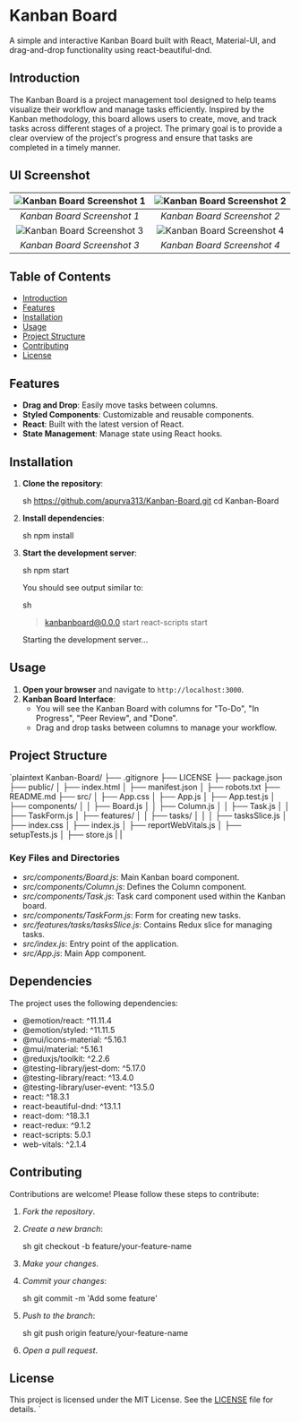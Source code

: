 
# Kanban Board

A simple and interactive Kanban Board built with React, Material-UI, and drag-and-drop functionality using react-beautiful-dnd.

## Introduction

The Kanban Board is a project management tool designed to help teams visualize their workflow and manage tasks efficiently. Inspired by the Kanban methodology, this board allows users to create, move, and track tasks across different stages of a project. The primary goal is to provide a clear overview of the project's progress and ensure that tasks are completed in a timely manner.

## UI Screenshot

| ![Kanban Board Screenshot 1](https://github.com/user-attachments/assets/e56538bf-9306-4245-8480-a7bad8744578) | ![Kanban Board Screenshot 2](https://github.com/user-attachments/assets/d713a556-74db-4921-857b-46de06e27508) |
| :-----------------------------------------------------------------------------------------------------------: | :-----------------------------------------------------------------------------------------------------------: |
|                                          _Kanban Board Screenshot 1_                                          |                                          _Kanban Board Screenshot 2_                                          |
| ![Kanban Board Screenshot 3](https://github.com/user-attachments/assets/584ce316-4bc8-457a-855d-24e60f35aa15) | ![Kanban Board Screenshot 4](https://github.com/user-attachments/assets/c2a7ca4a-1baf-43e7-91f0-d780ac7783d2) |
|                                          _Kanban Board Screenshot 3_                                          |                                          _Kanban Board Screenshot 4_                                          |

## Table of Contents

- [Introduction](#introduction)
- [Features](#features)
- [Installation](#installation)
- [Usage](#usage)
- [Project Structure](#project-structure)
- [Contributing](#contributing)
- [License](#license)

## Features

- **Drag and Drop**: Easily move tasks between columns.
- **Styled Components**: Customizable and reusable components.
- **React**: Built with the latest version of React.
- **State Management**: Manage state using React hooks.

## Installation

1. **Clone the repository**:

   sh
   https://github.com/apurva313/Kanban-Board.git
   cd Kanban-Board
   

2. **Install dependencies**:

   sh
   npm install
   

3. **Start the development server**:

   sh
   npm start
   

   You should see output similar to:

   sh
   > kanbanboard@0.0.0 start
   > react-scripts start

   Starting the development server...
   

## Usage

1. **Open your browser** and navigate to `http://localhost:3000`.
2. **Kanban Board Interface**:
   - You will see the Kanban Board with columns for "To-Do", "In Progress", "Peer Review", and "Done".
   - Drag and drop tasks between columns to manage your workflow.

## Project Structure

`plaintext
Kanban-Board/
├── .gitignore
├── LICENSE
├── package.json
├── public/
│   ├── index.html
│   ├── manifest.json
│   ├── robots.txt
├── README.md
├── src/
│   ├── App.css
│   ├── App.js
│   ├── App.test.js
│   ├── components/
│   │   ├── Board.js
│   │   ├── Column.js
│   │   ├── Task.js
│   │   ├── TaskForm.js
│   ├── features/
│   │   ├── tasks/
│   │   │   ├── tasksSlice.js
│   ├── index.css
│   ├── index.js
│   ├── reportWebVitals.js
│   ├── setupTests.js
│   ├── store.js
|
|

### Key Files and Directories

- *src/components/Board.js*: Main Kanban board component.
- *src/components/Column.js*: Defines the Column component.
- *src/components/Task.js*: Task card component used within the Kanban board.
- *src/components/TaskForm.js*: Form for creating new tasks.
- *src/features/tasks/tasksSlice.js*: Contains Redux slice for managing tasks.
- *src/index.js*: Entry point of the application.
- *src/App.js*: Main App component.

## Dependencies

The project uses the following dependencies:

- @emotion/react: ^11.11.4
- @emotion/styled: ^11.11.5
- @mui/icons-material: ^5.16.1
- @mui/material: ^5.16.1
- @reduxjs/toolkit: ^2.2.6
- @testing-library/jest-dom: ^5.17.0
- @testing-library/react: ^13.4.0
- @testing-library/user-event: ^13.5.0
- react: ^18.3.1
- react-beautiful-dnd: ^13.1.1
- react-dom: ^18.3.1
- react-redux: ^9.1.2
- react-scripts: 5.0.1
- web-vitals: ^2.1.4

## Contributing

Contributions are welcome! Please follow these steps to contribute:

1. *Fork the repository*.
2. *Create a new branch*:

    sh
    git checkout -b feature/your-feature-name
    

3. *Make your changes*.
4. *Commit your changes*:

    sh
    git commit -m 'Add some feature'
    

5. *Push to the branch*:

    sh
    git push origin feature/your-feature-name
    

6. *Open a pull request*.

## License

This project is licensed under the MIT License. See the [LICENSE](LICENSE) file for details.
`
